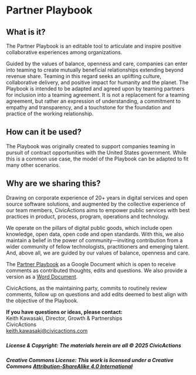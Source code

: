 # **Partner Playbook**

## **What is it?** 

The Partner Playbook is an editable tool to articulate and inspire positive collaborative experiences among organizations. 

Guided by the values of balance, openness and care, companies can enter into teaming to create mutually beneficial relationships extending beyond revenue share. Teaming in this regard seeks an uplifting culture, collaborative delivery, and positive impact for humanity and the planet. The Playbook is intended to be adapted and agreed upon by teaming partners for inclusion into a teaming agreement. It is not a replacement for a teaming agreement, but rather an expression of understanding, a commitment to empathy and transparency, and a touchstone for the foundation and practice of the working relationship.

## **How can it be used?**

The Playbook was originally created to support companies teaming in pursuit of contract opportunities with the United States government. While this is a common use case, the model of the Playbook can be adapted to fit many other scenarios. 

## **Why are we sharing this?** 

Drawing on corporate experience of 20+ years in digital services and open source software solutions, and augmented by the collective experience of our team members, CivicActions aims to empower public services with best practices in product, process, program, operations and technology.

We operate on the pillars of digital public goods, which include open knowledge, open data, open code and open standards. With this, we also maintain a belief in the power of community—inviting contribution from a wider community of fellow technologists, practitioners and emerging talent. And, above all, we are guided by our values of balance, openness and care.

The [Partner Playbook](https://docs.google.com/document/d/1JEvEvUEkaNUcM06UMOgcWqMi5wcVrPFBZfylH7JK_4Y/edit?tab=t.0#heading=h.x9g098saogxd) as a Google Document which is open to receive comments as contributed thoughts, edits and questions. We also provide a version as a [Word Document](https://github.com/CivicActions/open-practice/blob/main/docs/_Template%20-%20Partner%20Playbook.docx).

CivicActions, as the maintaining party, commits to routinely review comments, follow up on questions and add edits deemed to best align with the objective of the Playbook.

**If you have questions or ideas, please contact:**  
Keith Kawasaki, Director, Growth & Partnerships  
CivicActions  
[keith.kawasaki@civicactions.com](mailto:keith.kawasaki@civicactions.com)

##### 

##### ***License & Copyright:** The materials herein are all © 2025 CivicActions*

##### ***Creative Commons License:** This work is licensed under a Creative Commons [**Attribution-ShareAlike 4.0 International**](https://creativecommons.org/licenses/by-sa/4.0/deed.en)* 

